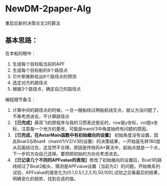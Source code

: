 # NewDM-2paper-Alg
重启后新的决策论文2的算法
## 基本思路：
在本船的眼中：

1. 生成每个目标船当前的APF
2. 生成每个目标船的8个路径点
3. 贝叶斯推断给出8个路径点的预测
4. 选定对方的路径点
5. 根据3个路径点，确定自己的路径点

编程细节备注：

1. 计算中间的路径点的时候，一旦一艘船经过两船航线交点，就认为没问题了，不再考虑进去，不计算路径点
2. 【**已完成**】薛双飞的原程序与我的习惯表述是反的，row是y坐标，col是x坐标，注意每一个地方的更改，可能是mainV3中角度始终有问题的原因。
3. 【**已完成，在AstarMain函数中有初始艏向的设置**】 初始角度没有设置，因此Boat3与Boat4（mainV1/V2/V3的设置）的决策结果，一开始首先转180度从后面绕过去，这显然不合理，原因是传统的A\*算法中，起始点就是一个点，下一步的方向自己选择。要把把初始的方向也考虑进去。
4. 【**已记录几个不同的APFvalue的表现**】修改了初始艏向的设置后，Boat1的路线经过了Boat2船头，猜测是APFvalue设置（当前为2）的问题。开始做系列试验，APFvalue的值变化为\[0.1,0.5,1,2,5,10,50,100\],试验之后看最后的结果，明确变化的趋势，找到合适的值。
